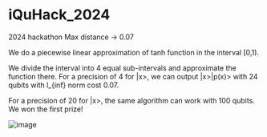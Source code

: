 # iQuHack_2024

2024 hackathon Max distance -> 0.07

We do a piecewise linear approximation of tanh function in the interval [0,1).

We divide the interval into 4 equal sub-intervals and approximate the function there. For a precision of 4 for |x>, we can output |x>|p(x)> with 24 qubits with l_{inf} norm cost 0.07.

For a precision of 20 for |x>, the same algorithm can work with 100 qubits. We won the first prize!

![image](https://github.com/DhawalV1/iQuHack_2024/assets/97390574/6e066094-d801-4c60-9182-0c12fef57146)

